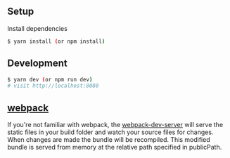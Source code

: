 ## Setup

Install dependencies

```sh
$ yarn install (or npm install)
```

## Development

```sh
$ yarn dev (or npm run dev)
# visit http://localhost:8080
```

## [webpack](https://webpack.js.org/)
If you're not familiar with webpack, the [webpack-dev-server](https://webpack.js.org/configuration/dev-server/) will serve the static files in your build folder and watch your source files for changes.
When changes are made the bundle will be recompiled. This modified bundle is served from memory at the relative path specified in publicPath.
